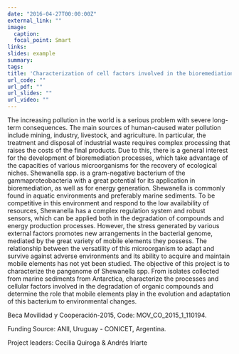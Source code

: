 ```yaml
---
date: "2016-04-27T00:00:00Z"
external_link: ""
image:
  caption: 
  focal_point: Smart
links:
slides: example
summary: 
tags:
title: 'Characterization of cell factors involved in the bioremediation of organic compounds in Shewanella isolates.'
url_code: ""
url_pdf: ""
url_slides: ""
url_video: ""
---
```


The increasing pollution in the world is a serious problem with severe long-term consequences. The main sources of human-caused water pollution include mining, industry, livestock, and agriculture. In particular, the treatment and disposal of industrial waste requires complex processing that raises the costs of the final products. Due to this, there is a general interest for the development of bioremediation processes, which take advantage of the capacities of various microorganisms for the recovery of ecological niches. Shewanella spp. is a gram-negative bacterium of the gammaproteobacteria with a great potential for its application in bioremediation, as well as for energy generation. Shewanella is commonly found in aquatic environments and preferably marine sediments. To be competitive in this environment and respond to the low availability of resources, Shewanella has a complex regulation system and robust sensors, which can be applied both in the degradation of compounds and energy production processes. However, the stress generated by various external factors promotes new arrangements in the bacterial genome, mediated by the great variety of mobile elements they possess. The relationship between the versatility of this microorganism to adapt and survive against adverse environments and its ability to acquire and maintain mobile elements has not yet been studied. The objective of this project is to characterize the pangenome of Shewanella spp. From isolates collected from marine sediments from Antarctica, characterize the processes and cellular factors involved in the degradation of organic compounds and determine the role that mobile elements play in the evolution and adaptation of this bacterium to environmental changes.


Beca Movilidad y Cooperación-2015, Code: MOV_CO_2015_1_110194.

Funding Source: ANII, Uruguay - CONICET, Argentina.

Project leaders: Cecilia Quiroga & Andrés Iriarte
